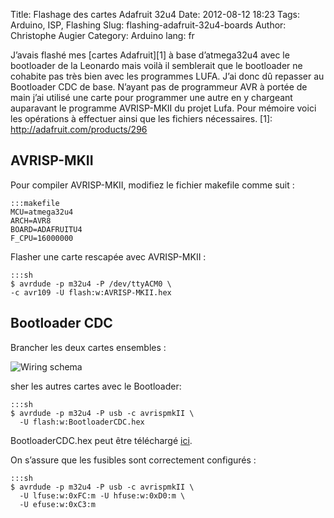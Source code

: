 Title: Flashage des cartes Adafruit 32u4
Date: 2012-08-12 18:23
Tags: Arduino, ISP, Flashing
Slug: flashing-adafruit-32u4-boards
Author: Christophe Augier
Category: Arduino
lang: fr


J’avais flashé mes [cartes Adafruit][1] à base d’atmega32u4 avec le bootloader de la
Leonardo mais voilà il semblerait que le bootloader ne cohabite pas très bien
avec les programmes LUFA. J’ai donc dû repasser au Bootloader CDC de base.
N’ayant pas de programmeur AVR à portée de main j’ai utilisé une carte pour
programmer une autre en y chargeant auparavant le programme AVRISP-MKII du
projet Lufa. Pour mémoire voici les opérations à effectuer ainsi que les
fichiers nécessaires.
[1]: http://adafruit.com/products/296

AVRISP-MKII
-----------

Pour compiler AVRISP-MKII, modifiez le fichier makefile comme suit :

    :::makefile
    MCU=atmega32u4
    ARCH=AVR8
    BOARD=ADAFRUITU4
    F_CPU=16000000

Flasher une carte rescapée avec AVRISP-MKII :

    :::sh
    $ avrdude -p m32u4 -P /dev/ttyACM0 \
    -c avr109 -U flash:w:AVRISP-MKII.hex

Bootloader CDC
--------------

Brancher les deux cartes ensembles :

![Wiring schema]({filename}/images/AVRISP-MKII_programming_bb.png)

sher les autres cartes avec le Bootloader:

    :::sh
    $ avrdude -p m32u4 -P usb -c avrispmkII \
      -U flash:w:BootloaderCDC.hex

BootloaderCDC.hex peut être téléchargé
[ici](http://blog.tytouf.fr/wp-content/uploads/2012/08/BootloaderCDC.hex_.txt).

On s’assure que les fusibles sont correctement configurés :

    :::sh
    $ avrdude -p m32u4 -P usb -c avrispmkII \
      -U lfuse:w:0xFC:m -U hfuse:w:0xD0:m \
      -U efuse:w:0xC3:m
